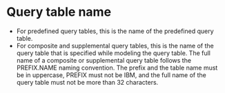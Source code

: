 <!-- image -->

# Query table name

- For predefined query tables, this is the name of the predefined
query table.
- For composite and supplemental query tables, this is the name
of the query table that is specified while modeling the query table.
The full name of a composite or supplemental query table follows the PREFIX.NAME naming
convention. The prefix and the table name must be in uppercase, PREFIX must
not be IBM, and the full name of the query table
must not be more than 32 characters.